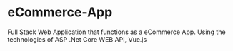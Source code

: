 # eCommerce-App
Full Stack Web Application that functions as a eCommerce App. Using the technologies of ASP .Net Core WEB API, Vue.js
